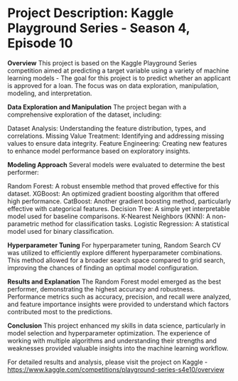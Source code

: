 # Project Description: Kaggle Playground Series - Season 4, Episode 10

**Overview**
This project is based on the Kaggle Playground Series competition aimed at predicting a target variable using a variety of machine learning models - The goal for this project is to predict whether an applicant is approved for a loan. The focus was on data exploration, manipulation, modeling, and interpretation.

**Data Exploration and Manipulation**
The project began with a comprehensive exploration of the dataset, including:

Dataset Analysis: Understanding the feature distribution, types, and correlations.
Missing Value Treatment: Identifying and addressing missing values to ensure data integrity.
Feature Engineering: Creating new features to enhance model performance based on exploratory insights.

**Modeling Approach**
Several models were evaluated to determine the best performer:

Random Forest: A robust ensemble method that proved effective for this dataset.
XGBoost: An optimized gradient boosting algorithm that offered high performance.
CatBoost: Another gradient boosting method, particularly effective with categorical features.
Decision Tree: A simple yet interpretable model used for baseline comparisons.
K-Nearest Neighbors (KNN): A non-parametric method for classification tasks.
Logistic Regression: A statistical model used for binary classification.

**Hyperparameter Tuning**
For hyperparameter tuning, Random Search CV was utilized to efficiently explore different hyperparameter combinations. This method allowed for a broader search space compared to grid search, improving the chances of finding an optimal model configuration.

**Results and Explanation**
The Random Forest model emerged as the best performer, demonstrating the highest accuracy and robustness. Performance metrics such as accuracy, precision, and recall were analyzed, and feature importance insights were provided to understand which factors contributed most to the predictions.

**Conclusion**
This project enhanced my skills in data science, particularly in model selection and hyperparameter optimization. The experience of working with multiple algorithms and understanding their strengths and weaknesses provided valuable insights into the machine learning workflow.

For detailed results and analysis, please visit the project on Kaggle - https://www.kaggle.com/competitions/playground-series-s4e10/overview
